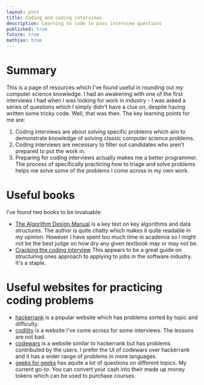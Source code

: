 ```yaml
---
layout: post
title: Coding and coding interviews
description: Learning to code to pass interview questions
published: true
future: true
mathjax: true
---
```



# Summary 

This is a page of resources which I've found useful in rounding out my computer science knowledge. I had an awakening with one of the first interviews I had when I was looking for work in industry - I was asked a series of questions which I simply didn't have a clue on, despite having written some tricky code. Well, that was then. The key learning points for me are:

1. Coding interviews are about solving specific problems which aim to demonstrate knowledge of solving classic computer science problems.
1. Coding interviews are necessary to filter out candidates who aren't prepared to put the work in. 
1. Preparing for coding interviews actually makes me a better programmer. The process of specifically practicing how to triage and solve problems helps me solve some of the problems I come across in my own work.



# Useful books

I've found two books to be invaluable: 

- [The Algorithm Design Manual](http://www.algorist.com/) is a key text on key algorithms and data structures. The author is quite chatty which makes it quite readable in my opinion. However I have spent too much time in academia so I might not be the best judge on how dry any given textbook may or may not be.
- [Cracking the coding interview](http://www.crackingthecodinginterview.com/) This appears to be a great guide on structuring ones approach to applying to jobs in the software industry. It's a staple.


# Useful websites for practicing coding problems

- [hackerrank](https://www.hackerrank.com/) is a popular website which has problems sorted by topic and difficulty. 
- [codility](https://app.codility.com/programmers/) is a website I've come across for some interviews. The lessons are not bad.
- [codewars](https://www.codewars.com/) is a website similar to hackerrank but has problems contributed by the users. I prefer the UI of codewars over hackerrank and it has a wider range of problems in more languages.
- [geeks for geeks](https://www.geeksforgeeks.org/must-do-coding-questions-for-companies-like-amazon-microsoft-adobe/?ref=leftbar) has aquite a lot of questions on different topics. My current go-to. You can convert your cash into their made up money tokens which can be used to purchase courses.